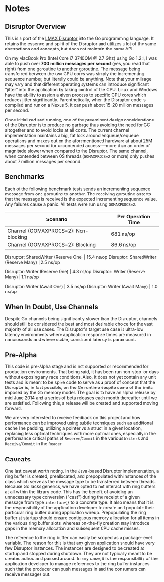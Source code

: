 Notes
=====

Disruptor Overview
----------------------------

This is a port of the [LMAX Disruptor](https://github.com/LMAX-Exchange/disruptor) into the Go programming language. It retains the essence and spirit of the Disruptor and utilizes a lot of the same abstractions and concepts, but does not maintain the same API.

On my MacBook Pro (Intel Core i7 3740QM @ 2.7 Ghz) using Go 1.2.1, I was able to push over **700 million messages per second** (yes, you read that right) from one goroutine to another goroutine. The message being transferred between the two CPU cores was simply the incrementing sequence number, but literally could be anything. Note that your mileage may vary and that different operating systems can introduce significant “jitter” into the application by taking control of the CPU. Linux and Windows have the ability to assign a given process to specific CPU cores which reduces jitter significantly.  Parenthetically, when the Disruptor code is compiled and run on a Nexus 5, it can push about 15-20 million messages per second.

Once initialized and running, one of the preeminent design considerations of the Disruptor is to produce no garbage thus avoiding the need for GC altogether and to avoid locks at all costs. The current channel implementation maintains a big, fat lock around enqueue/dequeue operations and maxes out on the aforementioned hardware at about 25M messages per second for uncontended access-—more than an order of magnitude slower when compared to the Disruptor.  The same channel, when contended between OS threads (`GOMAXPROCS=2` or more) only pushes about 7 million messages per second.

Benchmarks
----------------------------
Each of the following benchmark tests sends an incrementing sequence message from one goroutine to another. The receiving goroutine asserts that the message is received is the expected incrementing sequence value. Any failures cause a panic. All tests were run using `GOMAXPROCS=2`.

Scenario | Per Operation Time
-------- | ------------------ 
Channel (GOMAXPROCS=2): Non-blocking | 681 ns/op
Channel (GOMAXPROCS=2): Blocking | 86.6 ns/op

Disruptor: SharedWriter (Reserve One)	| 15.4 ns/op
Disruptor: SharedWriter (Reserve Many)	| 2.5 ns/op

Disruptor: Writer (Reserve One) | 4.3 ns/op
Disruptor: Writer (Reserve Many) | 1.1 ns/op

Disruptor: Writer (Await One) | 3.5 ns/op
Disruptor: Writer (Await Many) | 1.0 ns/op


When In Doubt, Use Channels
----------------------------
Despite Go channels being significantly slower than the Disruptor, channels should still be considered the best and most desirable choice for the vast majority of all use cases. The Disruptor's target use case is ultra-low latency environments where application response times are measured in nanoseconds and where stable, consistent latency is paramount.

Pre-Alpha
---------
This code is pre-Alpha stage and is not supported or recommended for production environments. That being said, it has been run non-stop for days without exposing any race conditions. Also, it does not yet contain any unit tests and is meant to be spike code to serve as a proof of concept that the Disruptor is, in fact possible, on the Go runtime despite some of the limits imposed by the Go memory model. The goal is to have an alpha release by mid June 2014 and a series of beta releases each month thereafter until we are satisfied. Following this, a release will be created and supported moving forward.

We are very interested to receive feedback on this project and how performance can be improved using subtle techniques such as additional cache line padding, utilizing a pointer vs a struct in a given location, replacing less optimal techniques with more optimal ones, especially in the performance critical paths of `Reserve`/`Commit` in the various `Writer`s and `Receive`/`Commit` in the `Reader`

Caveats
-------
One last caveat worth noting.  In the Java-based Disruptor implementation, a ring buffer is created,  preallocated, and prepopulated with instances of the class which serve as the message type to be transferred between threads.  Because Go lacks generics, we have opted to not interact with ring buffers at all within the library code. This has the benefit of avoiding an unnecessary type conversion ("cast") during the receipt of a given message from type `interface{}` to a concrete type.  It also means that it is the responsibility of the application developer to create and populate their particular ring buffer during application wireup. Prepopulating the ring buffer at startup should ensure contiguous memory allocation for all items in the various ring buffer slots, whereas on-the-fly creation may introduce gaps in the memory allocation and subsequent CPU cache misses.

The reference to the ring buffer can easily be scoped as a package-level variable. The reason for this is that any given application should have very few Disruptor instances. The instances are designed to be created at startup and stopped during shutdown. They are not typically meant to be created adhoc and passed around. In any case, it is the responsibility of the application developer to manage references to the ring buffer instances such that the producer can push messages in and the consumers can receive messages out.
